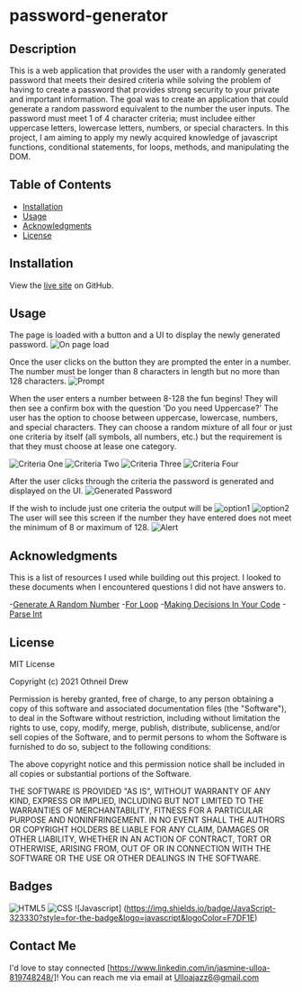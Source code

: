 # password-generator

## Description

This is a web application that provides the user with a randomly generated password that meets their desired criteria while solving the problem of having to create a password that provides strong security to your private and important information. The goal was to create an application that could generate a random password equivalent to the number the user inputs. The password must meet 1 of 4 character criteria; must includee either uppercase letters, lowercase letters, numbers, or special characters. In this project, I am aiming to apply my newly acquired knowledge of javascript functions, conditional statements, for loops, methods, and manipulating the DOM. 


## Table of Contents

- [Installation](#installation)
- [Usage](#usage)
- [Acknowledgments](#acknowledgments)
- [License](#license)

## Installation

View the [live site](https://silkyjazz.github.io/password-generator/`) on GitHub.


## Usage

The page is loaded with a button and a UI to display the newly generated password.
![On page load](assets/1.png)

Once the user clicks on the button they are prompted the enter in a number. The number must be longer than 8 characters in length but no more than 128 characters.
![Prompt](assets/2.png)

When the user enters a number between 8-128 the fun begins! They will then see a confirm box with the question 'Do you need Uppercase?' The user has the option to choose between uppercase, lowercase, numbers, and special characters. They can choose a random mixture of all four or just one criteria by itself (all symbols, all numbers, etc.) but the requirement is that they must choose at lease one category. 

![Criteria One](assets/3.png)
![Criteria Two](assets/4.png)
![Criteria Three](assets/5.png)
![Criteria Four](assets/6.png)

After the user clicks through the criteria the password is generated and displayed on the UI.
![Generated Password](assets/7.png)

If the wish to include just one criteria the output will be
![option1](asseets/10.png)
![option2](assets.11.png)
The user will see this screen if the number they have entered does not meet the minimum of 8 or maximum of 128.
![Alert](assets/9.png)


## Acknowledgments

This is a list of resources I used while building out this project. I looked to these documents when I encountered questions I did not have answers to. 

-[Generate A Random Number](https://stackoverflow.com/questions/1527803/generating-random-whole-numbers-in-javascript-in-a-specific-range)
-[For Loop](https://developer.mozilla.org/en-US/docs/Web/JavaScript/Guide/Loops_and_iteration)
-[Making Decisions In Your Code](https://developer.mozilla.org/en-US/docs/Learn/JavaScript/Building_blocks/conditionals)
-[Parse Int](https://developer.mozilla.org/en-US/docs/Web/JavaScript/Reference/Global_Objects/parseInt)


## License

MIT License

Copyright (c) 2021 Othneil Drew

Permission is hereby granted, free of charge, to any person obtaining a copy
of this software and associated documentation files (the "Software"), to deal
in the Software without restriction, including without limitation the rights
to use, copy, modify, merge, publish, distribute, sublicense, and/or sell
copies of the Software, and to permit persons to whom the Software is
furnished to do so, subject to the following conditions:

The above copyright notice and this permission notice shall be included in all
copies or substantial portions of the Software.

THE SOFTWARE IS PROVIDED "AS IS", WITHOUT WARRANTY OF ANY KIND, EXPRESS OR
IMPLIED, INCLUDING BUT NOT LIMITED TO THE WARRANTIES OF MERCHANTABILITY,
FITNESS FOR A PARTICULAR PURPOSE AND NONINFRINGEMENT. IN NO EVENT SHALL THE
AUTHORS OR COPYRIGHT HOLDERS BE LIABLE FOR ANY CLAIM, DAMAGES OR OTHER
LIABILITY, WHETHER IN AN ACTION OF CONTRACT, TORT OR OTHERWISE, ARISING FROM,
OUT OF OR IN CONNECTION WITH THE SOFTWARE OR THE USE OR OTHER DEALINGS IN THE
SOFTWARE.

## Badges

![HTML5](https://img.shields.io/badge/HTML5-E34F26?style=for-the-badge&logo=html5&logoColor=white)
![CSS](https://img.shields.io/badge/CSS3-1572B6?style=for-the-badge&logo=css3&logoColor=white)
![Javascript] (https://img.shields.io/badge/JavaScript-323330?style=for-the-badge&logo=javascript&logoColor=F7DF1E)



## Contact Me

I'd love to stay connected [https://www.linkedin.com/in/jasmine-ulloa-819748248/]! You can reach me via email at Ulloajazz6@gmail.com

